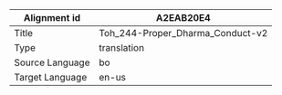 |Alignment id | A2EAB20E4
| --- | --- 
|Title | Toh_244-Proper_Dharma_Conduct-v2 
|Type | translation
|Source Language | bo
|Target Language | en-us